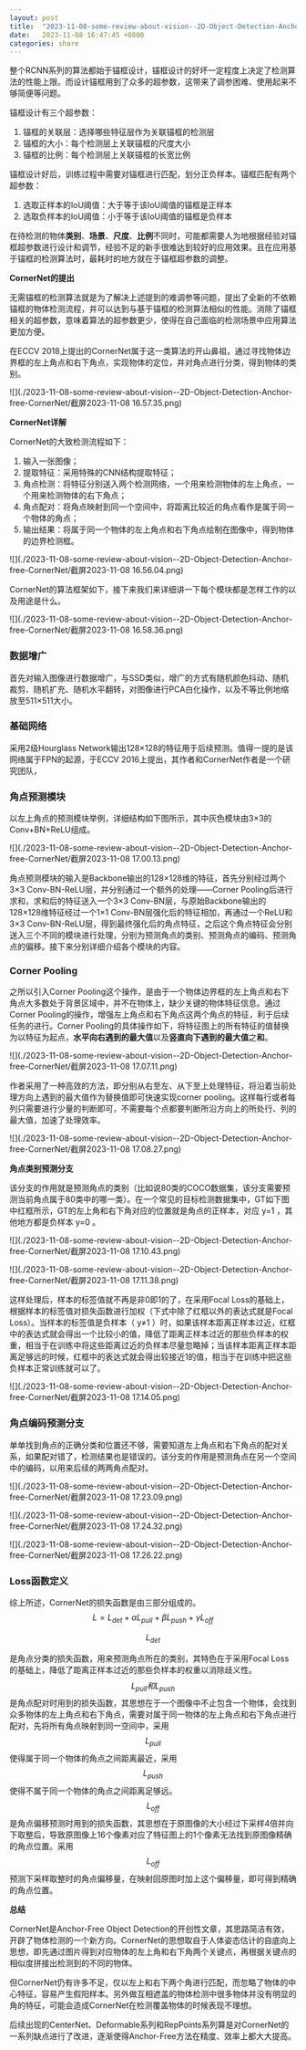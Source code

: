 ```yaml
---
layout: post
title:  "2023-11-08-some-review-about-vision--2D-Object-Detection-Anchor-free-CornerNet"
date:   2023-11-08 16:47:45 +0800
categories: share
---
```


整个RCNN系列的算法都始于锚框设计，锚框设计的好坏一定程度上决定了检测算法的性能上限。而设计锚框用到了众多的超参数，这带来了调参困难、使用起来不够简便等问题。

锚框设计有三个超参数：

1. 锚框的关联层：选择哪些特征层作为关联锚框的检测层
2. 锚框的大小：每个检测层上关联锚框的尺度大小
3. 锚框的比例：每个检测层上关联锚框的长宽比例

锚框设计好后，训练过程中需要对锚框进行匹配，划分正负样本。锚框匹配有两个超参数：

1. 选取正样本的IoU阈值：大于等于该IoU阈值的锚框是正样本
2. 选取负样本的IoU阈值：小于等于该IoU阈值的锚框是负样本

在待检测的物体**类别**、**场景**、**尺度**、**比例**不同时，可能都需要人为地根据经验对锚框超参数进行设计和调节，经验不足的新手很难达到较好的应用效果。且在应用基于锚框的检测算法时，最耗时的地方就在于锚框超参数的调整。

**CornerNet的提出**

无需锚框的检测算法就是为了解决上述提到的难调参等问题，提出了全新的不依赖锚框的物体检测流程，并可以达到与基于锚框的检测算法相似的性能。消除了锚框相关的超参数，意味着算法的超参数更少，使得在自己面临的检测场景中应用算法更加方便。

在ECCV 2018上提出的CornerNet属于这一类算法的开山鼻祖，通过寻找物体边界框的左上角点和右下角点，实现物体的定位，并对角点进行分类，得到物体的类别。

![](./2023-11-08-some-review-about-vision--2D-Object-Detection-Anchor-free-CornerNet/截屏2023-11-08 16.57.35.png)

**CornerNet详解**

CornerNet的大致检测流程如下：

1. 输入一张图像；
2. 提取特征：采用特殊的CNN结构提取特征；
3. 角点检测：将特征分别送入两个检测网络，一个用来检测物体的左上角点，一个用来检测物体的右下角点；
4. 角点配对：将角点映射到同一个空间中，将距离比较近的角点看作是属于同一个物体的角点；
5. 输出结果：将属于同一个物体的左上角点和右下角点绘制在图像中，得到物体的边界检测框。

![](./2023-11-08-some-review-about-vision--2D-Object-Detection-Anchor-free-CornerNet/截屏2023-11-08 16.56.04.png)

CornerNet的算法框架如下，接下来我们来详细讲一下每个模块都是怎样工作的以及用途是什么。

![](./2023-11-08-some-review-about-vision--2D-Object-Detection-Anchor-free-CornerNet/截屏2023-11-08 16.58.36.png)

### 数据增广

首先对输入图像进行数据增广，与SSD类似，增广的方式有随机颜色抖动、随机裁剪、随机扩充、随机水平翻转，对图像进行PCA白化操作，以及不等比例地缩放至511×511大小。

### 基础网络

采用2级Hourglass Network输出128×128的特征用于后续预测。值得一提的是该网络属于FPN的起源，于ECCV 2016上提出，其作者和CornerNet作者是一个研究团队，

### 角点预测模块

以左上角点的预测模块举例，详细结构如下图所示，其中灰色模块由3×3的Conv+BN+ReLU组成。

![](./2023-11-08-some-review-about-vision--2D-Object-Detection-Anchor-free-CornerNet/截屏2023-11-08 17.00.13.png)

角点预测模块的输入是Backbone输出的128×128维的特征，首先分别经过两个3×3 Conv-BN-ReLU层，并分别通过一个额外的处理——Corner Pooling后进行求和，求和后的特征送入一个3×3 Conv-BN层，与原始Backbone输出的128×128维特征经过一个1×1 Conv-BN层强化后的特征相加，再通过一个ReLU和3×3 Conv-BN-ReLU层，得到最终强化后的角点特征，之后这个角点特征会分别送入三个不同的模块进行处理，分别为预测角点的类别、预测角点的编码、预测角点的偏移。接下来分别详细介绍各个模块的内容。

### Corner Pooling

之所以引入Corner Pooling这个操作，是由于一个物体边界框的左上角点和右下角点大多数处于背景区域中，并不在物体上，缺少关键的物体特征信息。通过Corner Pooling的操作，增强左上角点和右下角点这两个角点的特征，利于后续任务的进行。Corner Pooling的具体操作如下，将特征图上的所有特征的值替换为以特征为起点，**水平向右遇到的最大值**以及**竖直向下遇到的最大值**之**和**。

![](./2023-11-08-some-review-about-vision--2D-Object-Detection-Anchor-free-CornerNet/截屏2023-11-08 17.07.11.png)

作者采用了一种高效的方法，即分别从右至左、从下至上处理特征，将沿着当前处理方向上遇到的最大值作为替换值即可快速实现corner pooling。这样每行或者每列只需要进行少量的判断即可，不需要每个点都要判断所沿方向上的所处行、列的最大值，加速了处理效率。

![](./2023-11-08-some-review-about-vision--2D-Object-Detection-Anchor-free-CornerNet/截屏2023-11-08 17.08.27.png)

**角点类别预测分支**

该分支的作用就是预测角点的类别（比如说80类的COCO数据集，该分支需要预测当前角点属于80类中的哪一类）。在一个常见的目标检测数据集中，GT如下图中红框所示，GT的左上角和右下角对应的位置就是角点的正样本，对应 y=1 ，其他地方都是负样本 y=0 。

![](./2023-11-08-some-review-about-vision--2D-Object-Detection-Anchor-free-CornerNet/截屏2023-11-08 17.10.43.png)

![](./2023-11-08-some-review-about-vision--2D-Object-Detection-Anchor-free-CornerNet/截屏2023-11-08 17.11.38.png)

这样处理后，样本的标签值就不再是非0即1的了，在采用Focal Loss的基础上，根据样本的标签值对损失函数进行加权（下式中除了红框以外的表达式就是Focal Loss）。当样本的标签值是负样本（ y≠1 ）时，如果该样本距离正样本过近，红框中的表达式就会得出一个比较小的值，降低了距离正样本过近的那些负样本的权重，相当于在训练中将这些距离过近的负样本尽量忽略掉；当该样本距离正样本距离足够远的时候，红框中的表达式就会得出较接近1的值，相当于在训练中把这些负样本正常训练就可以了。

![](./2023-11-08-some-review-about-vision--2D-Object-Detection-Anchor-free-CornerNet/截屏2023-11-08 17.14.05.png)

### 角点编码预测分支

单单找到角点的正确分类和位置还不够，需要知道左上角点和右下角点的配对关系，如果配对错了，检测结果也是错误的。该分支的作用是预测角点在另一个空间中的编码，以用来后续的两两角点配对。

![](./2023-11-08-some-review-about-vision--2D-Object-Detection-Anchor-free-CornerNet/截屏2023-11-08 17.23.09.png)

![](./2023-11-08-some-review-about-vision--2D-Object-Detection-Anchor-free-CornerNet/截屏2023-11-08 17.24.32.png)

![](./2023-11-08-some-review-about-vision--2D-Object-Detection-Anchor-free-CornerNet/截屏2023-11-08 17.26.22.png)

### Loss函数定义

综上所述，CornerNet的损失函数是由三部分组成的。
$$
L = L_{det} + \alpha L_{pull} + \beta L_{push} + \gamma L_{off}
$$

$$
L_{det}
$$

是角点分类的损失函数，用来预测角点所在的类别，其特色在于采用Focal Loss的基础上，降低了距离正样本过近的那些负样本的权重以消除歧义性。
$$
L_{pull} 和 L_{push}
$$
是角点配对时用到的损失函数，其思想在于一个图像中不止包含一个物体，会找到众多物体的左上角点和右下角点，需要对属于同一物体的左上角点和右下角点进行配对，先将所有角点映射到同一空间中，采用
$$
L_{pull}
$$
 使得属于同一个物体的角点之间距离最近，采用
$$
L_{push}
$$
使得不属于同一个物体的角点之间距离足够远。
$$
L_{off}
$$
是角点偏移预测时用到的损失函数，其思想在于原图像的大小经过下采样4倍并向下取整后，导致原图像上16个像素对应了特征图上的1个像素无法找到原图像精确的角点位置。采用
$$
L_{off}
$$
 预测下采样取整时的角点偏移量，在映射回原图时加上这个偏移量，即可得到精确的角点位置。

**总结**

CornerNet是Anchor-Free Object Detection的开创性文章，其思路简洁有效，开辟了物体检测的一个新方向。CornerNet的思想取自于人体姿态估计的自底向上思想，即先通过图片得到对应物体的左上角和右下角两个关键点，再根据关键点的相似度拼接出检测到的不同的物体。

但CornerNet仍有许多不足，仅以左上和右下两个角进行匹配，而忽略了物体的中心特征，容易产生假阳样本。另外做互相遮盖的物体检测中很多物体并没有明显的角的特征，可能会造成CornerNet在检测覆盖物体的时候表现不理想。

后续出现的CenterNet、Deformable系列和RepPoints系列算是对CornerNet的一系列缺点进行了改进，逐渐使得Anchor-Free方法在精度、效率上都大大提高。

